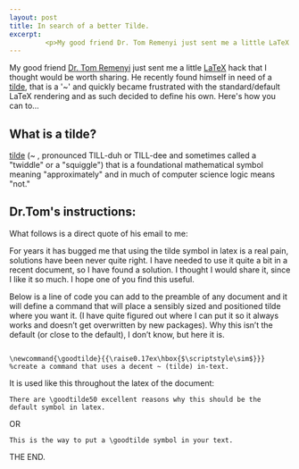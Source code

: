 ```yaml
---
layout: post
title: In search of a better Tilde.
excerpt:
         <p>My good friend Dr. Tom Remenyi just sent me a little LaTeX hack that I thought would be worth sharing. He recently found himself in need of a Tilde, that is a '~' and quickly became frustrated with the standard/default LaTeX rendering and as such decided to define his own. Here's how you can to...</p>
---
```

My good friend [Dr. Tom Remenyi](http://utas.academia.edu/TomasRemenyi) just sent me a little [LaTeX](https://en.Wikipedia.org/wiki/LaTeX) hack that I thought would be worth sharing. He recently found himself in need of a [tilde](http://whatis.techtarget.com/definition/tilde), that is a '~' and quickly became frustrated with the standard/default LaTeX rendering and as such decided to define his own. Here's how you can to...

## What is a tilde?
[tilde](https://en.wikipedia.org/wiki/Tilde) (~ , pronounced TILL-duh or TILL-dee and sometimes called a "twiddle" or a "squiggle") that is a foundational mathematical symbol meaning "approximately" and in much of computer science logic means "not."

## Dr.Tom's instructions:
What follows is a direct quote of his email to me:

For years it has bugged me that using the tilde symbol in latex is a real pain, solutions have been never quite right.  I have needed to use it quite a bit in a recent document, so I have found a solution.  I thought I would share it, since I like it so much.  I hope one of you find this useful.

Below is a line of code you can add to the preamble of any document and it will define a command that will place a sensibly sized and positioned tilde where you want it.  (I have quite figured out where I can put it so it always works and doesn’t get overwritten by new packages).  Why this isn’t the default (or close to the default), I don’t know, but here it is.

```

\newcommand{\goodtilde}{{\raise0.17ex\hbox{$\scriptstyle\sim$}}}  %create a command that uses a decent ~ (tilde) in-text.

```

It is used like this throughout the latex of the document:

```There are \goodtilde50 excellent reasons why this should be the default symbol in latex.```

OR

```This is the way to put a \goodtilde symbol in your text.```


THE END.
